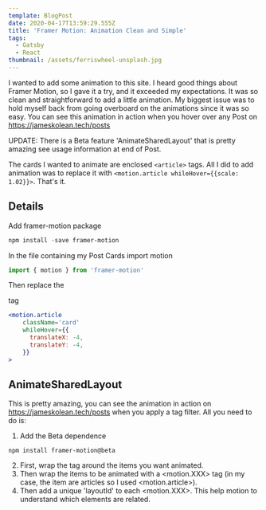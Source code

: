```yaml
---
template: BlogPost
date: 2020-04-17T13:59:29.555Z
title: 'Framer Motion: Animation Clean and Simple'
tags:
  - Gatsby
  - React
thumbnail: /assets/ferriswheel-unsplash.jpg
---
```


I wanted to add some animation to this site. I heard good things about Framer Motion, so I gave it a try, and it exceeded my expectations. It was so clean and straightforward to add a little animation. My biggest issue was to hold myself back from going overboard on the animations since it was so easy. You can see this animation in action when you hover over any Post on https://jameskolean.tech/posts

UPDATE: There is a Beta feature 'AnimateSharedLayout' that is pretty amazing see usage information at end of Post.

The cards I wanted to animate are enclosed `<article>` tags. All I did to add animation was to replace it with `<motion.article whileHover={{scale: 1.02}}>`. That's it.

## Details

Add framer-motion package

```powershell
npm install -save framer-motion
```

In the file containing my Post Cards import motion

```javascript
import { motion } from 'framer-motion'
```

Then replace the <article> tag

```jsx
<motion.article
    className='card'
    whileHover={{
      translateX: -4,
      translateY: -4,
    }}
>
```

## AnimateSharedLayout

This is pretty amazing, you can see the animation in action on https://jameskolean.tech/posts when you apply a tag filter. All you need to do is:

1. Add the Beta dependence

`npm install framer-motion@beta`

2. First, wrap the <AnimateSharedLayout> tag around the items you want animated.
3. Then wrap the items to be animated with a <motion.XXX> tag (in my case, the item are articles so I used <motion.article>).
4. Then add a unique 'layoutId' to each <motion.XXX>. This help motion to understand which elements are related.
